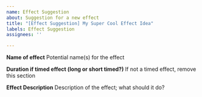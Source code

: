 ```yaml
---
name: Effect Suggestion
about: Suggestion for a new effect
title: "[Effect Suggestion] My Super Cool Effect Idea"
labels: Effect Suggestion
assignees: ''

---
```


**Name of effect**
Potential name(s) for the effect

**Duration if timed effect (long or short timed?)**
If not a timed effect, remove this section

**Effect Description**
Description of the effect; what should it do?
